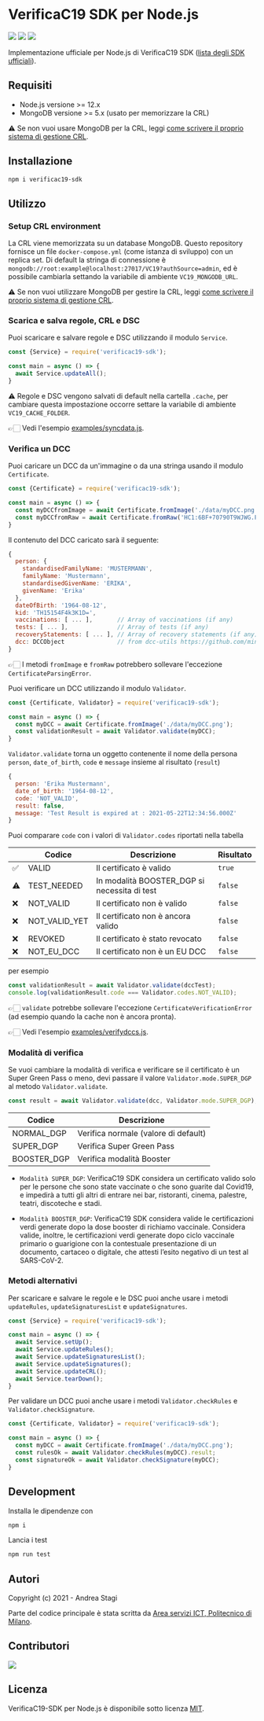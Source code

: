 # VerificaC19 SDK per Node.js

<a href="https://www.npmjs.com/package/verificac19-sdk"><img src="https://img.shields.io/npm/v/verificac19-sdk.svg?logo=npm" /></a>
<img src="https://github.com/italia/verificac19-sdk/actions/workflows/ci.yml/badge.svg" />
<a href="https://codecov.io/gh/italia/verificac19-sdk"><img src="https://codecov.io/gh/italia/verificac19-sdk/branch/master/graph/badge.svg?token=SZ7lyP073V"/></a>

Implementazione ufficiale per Node.js di VerificaC19 SDK ([lista degli SDK ufficiali](https://github.com/ministero-salute/it-dgc-verificac19-sdk-onboarding#lista-librerie)).

## Requisiti

- Node.js versione >= 12.x
- MongoDB versione >= 5.x (usato per memorizzare la CRL)

⚠️ Se non vuoi usare MongoDB per la CRL, 
leggi [come scrivere il proprio sistema di gestione CRL](https://github.com/italia/verificac19-sdk/blob/master/docs/it/CUSTOM_CRL.md).

## Installazione

```sh
npm i verificac19-sdk
```

## Utilizzo

### Setup CRL environment

La CRL viene memorizzata su un database MongoDB. Questo repository fornisce un 
file `docker-compose.yml` (come istanza di sviluppo) con un replica set.
Di default la stringa di connessione è
`mongodb://root:example@localhost:27017/VC19?authSource=admin`, ed è possibile 
cambiarla settando la variabile di ambiente `VC19_MONGODB_URL`.

⚠️ Se non vuoi utilizzare MongoDB per gestire la CRL, 
leggi [come scrivere il proprio sistema di gestione CRL](https://github.com/italia/verificac19-sdk/blob/master/docs/it/CUSTOM_CRL.md).

### Scarica e salva regole, CRL e DSC

Puoi scaricare e salvare regole e DSC utilizzando il modulo `Service`.

```js
const {Service} = require('verificac19-sdk');

const main = async () => {
  await Service.updateAll();
}
```

⚠️ Regole e DSC vengono salvati di default nella cartella `.cache`, 
per cambiare questa impostazione occorre settare la variabile di ambiente `VC19_CACHE_FOLDER`.

👉🏻  Vedi l'esempio [examples/syncdata.js](https://github.com/italia/verificac19-sdk/blob/master/examples/syncdata.js).

### Verifica un DCC

Puoi caricare un DCC da un'immagine o da una stringa usando il modulo `Certificate`.

```js
const {Certificate} = require('verificac19-sdk');

const main = async () => {
  const myDCCfromImage = await Certificate.fromImage('./data/myDCC.png');
  const myDCCfromRaw = await Certificate.fromRaw('HC1:6BF+70790T9WJWG.FKY*4GO0.O1CV2...etc..');
}
```

Il contenuto del DCC caricato sarà il seguente:

```js
{
  person: {
    standardisedFamilyName: 'MUSTERMANN',
    familyName: 'Mustermann',
    standardisedGivenName: 'ERIKA',
    givenName: 'Erika'
  },
  dateOfBirth: '1964-08-12',
  kid: 'TH15154F4k3K1D=',
  vaccinations: [ ... ],       // Array of vaccinations (if any)
  tests: [ ... ],              // Array of tests (if any)
  recoveryStatements: [ ... ], // Array of recovery statements (if any)
  dcc: DCCObject               // from dcc-utils https://github.com/ministero-salute/dcc-utils
}
```

👉🏻 I metodi `fromImage` e `fromRaw` potrebbero sollevare l'eccezione 
`CertificateParsingError`.

Puoi verificare un DCC utilizzando il modulo `Validator`.

```js
const {Certificate, Validator} = require('verificac19-sdk');

const main = async () => {
  const myDCC = await Certificate.fromImage('./data/myDCC.png');
  const validationResult = await Validator.validate(myDCC);
}
```

`Validator.validate` torna un oggetto contenente il nome della persona `person`,
`date_of_birth`, `code` e `message` insieme al risultato (`result`)

```js
{
  person: 'Erika Mustermann',
  date_of_birth: '1964-08-12',
  code: 'NOT_VALID',
  result: false,
  message: 'Test Result is expired at : 2021-05-22T12:34:56.000Z'
}
```

Puoi comparare `code` con i valori di `Validator.codes` riportati nella tabella

| | Codice          | Descrizione                                   | Risultato |
|-| --------------- | --------------------------------------------- | --------- |
|✅| VALID           | Il certificato è valido                       | `true` |
|⚠️| TEST_NEEDED     | In modalità BOOSTER_DGP si necessita di test  | `false` |
|❌| NOT_VALID       | Il certificato non è valido                   | `false` |
|❌| NOT_VALID_YET   | Il certificato non è ancora valido            | `false` | 
|❌| REVOKED         | Il certificato è stato revocato               | `false` |
|❌| NOT_EU_DCC      | Il certificato non è un EU DCC                | `false` |

per esempio 

```js
const validationResult = await Validator.validate(dccTest);
console.log(validationResult.code === Validator.codes.NOT_VALID);
```

👉🏻 `validate` potrebbe sollevare l'eccezione `CertificateVerificationError` (ad
esempio quando la cache non è ancora pronta).

👉🏻  Vedi l'esempio [examples/verifydccs.js](https://github.com/italia/verificac19-sdk/blob/master/examples/verifydccs.js).

### Modalità di verifica

Se vuoi cambiare la modalità di verifica e verificare se il certificato è un 
Super Green Pass o meno, devi passare il valore `Validator.mode.SUPER_DGP` al
metodo `Validator.validate`.

```js
const result = await Validator.validate(dcc, Validator.mode.SUPER_DGP);
```

| Codice         | Descrizione                              |
| -------------- | ---------------------------------------- |
| NORMAL_DGP     | Verifica normale (valore di default)     |
| SUPER_DGP      | Verifica Super Green Pass                | 
| BOOSTER_DGP    | Verifica modalità Booster                | 

- `Modalità SUPER_DGP`: VerificaC19 SDK considera un certificato valido solo per 
le persone che sono state vaccinate o che sono guarite dal Covid19, 
e impedirà a tutti gli altri di entrare nei bar,
ristoranti, cinema, palestre, teatri, discoteche e stadi.

- `Modalità BOOSTER_DGP`: VerificaC19 SDK considera valide le certificazioni 
verdi generate dopo la dose booster di richiamo vaccinale. Considera valide, inoltre, 
le certificazioni verdi generate dopo ciclo vaccinale primario o guarigione con 
la contestuale presentazione di un documento, cartaceo o digitale, che attesti 
l’esito negativo di un test al SARS-CoV-2.


### Metodi alternativi

Per scaricare e salvare le regole e le DSC puoi anche usare i metodi
`updateRules`, `updateSignaturesList` e `updateSignatures`.

```js
const {Service} = require('verificac19-sdk');

const main = async () => {
  await Service.setUp();
  await Service.updateRules();
  await Service.updateSignaturesList();
  await Service.updateSignatures();
  await Service.updateCRL();
  await Service.tearDown();
}
```

Per validare un DCC puoi anche usare i metodi `Validator.checkRules` e 
`Validator.checkSignature`.

```js
const {Certificate, Validator} = require('verificac19-sdk');

const main = async () => {
  const myDCC = await Certificate.fromImage('./data/myDCC.png');
  const rulesOk = await Validator.checkRules(myDCC).result;
  const signatureOk = await Validator.checkSignature(myDCC);
}
```

## Development

Installa le dipendenze con

```sh
npm i
```

Lancia i test

```sh
npm run test
```

## Autori
Copyright (c) 2021 - Andrea Stagi

Parte del codice principale è stata scritta da [Area servizi ICT, Politecnico di Milano](https://www.ict.polimi.it/).

## Contributori

<a href="https://github.com/italia/verificac19-sdk">
  <img
  src="https://contributors-img.web.app/image?repo=italia/verificac19-sdk"
  />
</a>

## Licenza
VerificaC19-SDK per Node.js è disponibile sotto licenza [MIT](https://opensource.org/licenses/mit-license.php).
